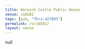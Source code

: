 ```yaml
---
title: Warwick Castle Public House
venue: v16582
tags: [pub, "fhrs:427893"]
permalink: /v/16582/
layout: venue
---
```

null